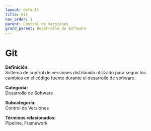 ```yaml
---
layout: default
title: Git
nav_order: 1
parent: Control de Versiones
grand_parent: Desarrollo de Software
---
```


# Git

**Definición:**  
Sistema de control de versiones distribuido utilizado para seguir los cambios en el código fuente durante el desarrollo de software.

**Categoría:**  
Desarrollo de Software  

**Subcategoría:**  
Control de Versiones

**Términos relacionados:**  
Pipeline, Framework
